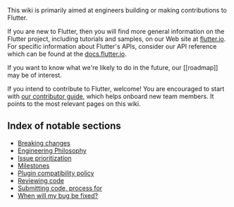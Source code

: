 This wiki is primarily aimed at engineers building or making contributions to Flutter.

If you are new to Flutter, then you will find more general information on the Flutter project, including tutorials and samples, on our Web site at [flutter.io](https://flutter.io). For specific information about Flutter's APIs, consider our API reference which can be found at the [docs.flutter.io](https://docs.flutter.io/).

If you want to know what we're likely to do in the future, our [[roadmap]] may be of interest.

If you intend to contribute to Flutter, welcome! You are encouraged to start with [our contributor guide](https://github.com/flutter/flutter/blob/master/CONTRIBUTING.md), which helps onboard new team members. It points to the most relevant pages on this wiki.

## Index of notable sections

* [Breaking changes](https://github.com/flutter/flutter/wiki/Tree-hygiene#handling-breaking-changes)
* [Engineering Philosophy](https://github.com/flutter/flutter/wiki/Style-guide-for-Flutter-repo#philosophy)
* [Issue prioritization](https://github.com/flutter/flutter/wiki/Issue-hygiene#prioritization)
* [Milestones](https://github.com/flutter/flutter/wiki/Issue-hygiene#milestones)
* [Plugin compatibility policy](https://github.com/flutter/flutter/wiki/Style-guide-for-Flutter-repo#plugin-compatibility)
* [Reviewing code](https://github.com/flutter/flutter/wiki/Tree-hygiene#how-to-review-code)
* [Submitting code, process for](https://github.com/flutter/flutter/wiki/Tree-hygiene#overview)
* [When will my bug be fixed?](https://github.com/flutter/flutter/wiki/Issue-hygiene#when-will-my-bug-be-fixed)
